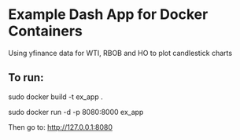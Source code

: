 # Example Dash App for Docker Containers

Using yfinance data for WTI, RBOB and HO to plot candlestick charts

## To run:
sudo docker build -t ex_app .

sudo docker run -d -p 8080:8000 ex_app

Then go to:
http://127.0.0.1:8080